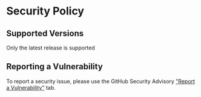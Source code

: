 # Security Policy

## Supported Versions

Only the latest release is supported

## Reporting a Vulnerability

To report a security issue, please use the GitHub Security Advisory ["Report a Vulnerability"](https://github.com/C4illin/ConvertX/security/advisories/new) tab.

